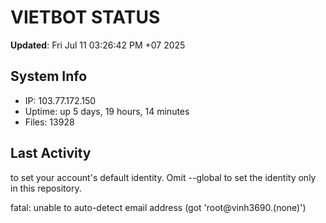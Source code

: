 # VIETBOT STATUS
**Updated**: Fri Jul 11 03:26:42 PM +07 2025

## System Info
- IP: 103.77.172.150
- Uptime: up 5 days, 19 hours, 14 minutes
- Files: 13928

## Last Activity

to set your account's default identity.
Omit --global to set the identity only in this repository.

fatal: unable to auto-detect email address (got 'root@vinh3690.(none)')
